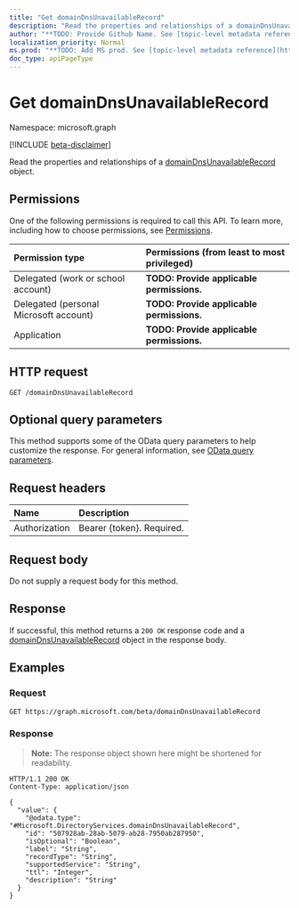 ```yaml
---
title: "Get domainDnsUnavailableRecord"
description: "Read the properties and relationships of a domainDnsUnavailableRecord object."
author: "**TODO: Provide Github Name. See [topic-level metadata reference](https://msgo.azurewebsites.net/add/document/guidelines/metadata.html#topic-level-metadata)**"
localization_priority: Normal
ms.prod: "**TODO: Add MS prod. See [topic-level metadata reference](https://msgo.azurewebsites.net/add/document/guidelines/metadata.html#topic-level-metadata)**"
doc_type: apiPageType
---
```


# Get domainDnsUnavailableRecord
Namespace: microsoft.graph

[!INCLUDE [beta-disclaimer](../../includes/beta-disclaimer.md)]

Read the properties and relationships of a [domainDnsUnavailableRecord](../resources/domaindnsunavailablerecord.md) object.

## Permissions
One of the following permissions is required to call this API. To learn more, including how to choose permissions, see [Permissions](/graph/permissions-reference).

|Permission type|Permissions (from least to most privileged)|
|:---|:---|
|Delegated (work or school account)|**TODO: Provide applicable permissions.**|
|Delegated (personal Microsoft account)|**TODO: Provide applicable permissions.**|
|Application|**TODO: Provide applicable permissions.**|

## HTTP request

<!-- {
  "blockType": "ignored"
}
-->
``` http
GET /domainDnsUnavailableRecord
```

## Optional query parameters
This method supports some of the OData query parameters to help customize the response. For general information, see [OData query parameters](/graph/query-parameters).

## Request headers
|Name|Description|
|:---|:---|
|Authorization|Bearer {token}. Required.|

## Request body
Do not supply a request body for this method.

## Response

If successful, this method returns a `200 OK` response code and a [domainDnsUnavailableRecord](../resources/domaindnsunavailablerecord.md) object in the response body.

## Examples

### Request
<!-- {
  "blockType": "request",
  "name": "get_domaindnsunavailablerecord"
}
-->
``` http
GET https://graph.microsoft.com/beta/domainDnsUnavailableRecord
```


### Response
>**Note:** The response object shown here might be shortened for readability.
<!-- {
  "blockType": "response",
  "truncated": true,
  "@odata.type": "Microsoft.DirectoryServices.domainDnsUnavailableRecord"
}
-->
``` http
HTTP/1.1 200 OK
Content-Type: application/json

{
  "value": {
    "@odata.type": "#Microsoft.DirectoryServices.domainDnsUnavailableRecord",
    "id": "507928ab-28ab-5079-ab28-7950ab287950",
    "isOptional": "Boolean",
    "label": "String",
    "recordType": "String",
    "supportedService": "String",
    "ttl": "Integer",
    "description": "String"
  }
}
```

